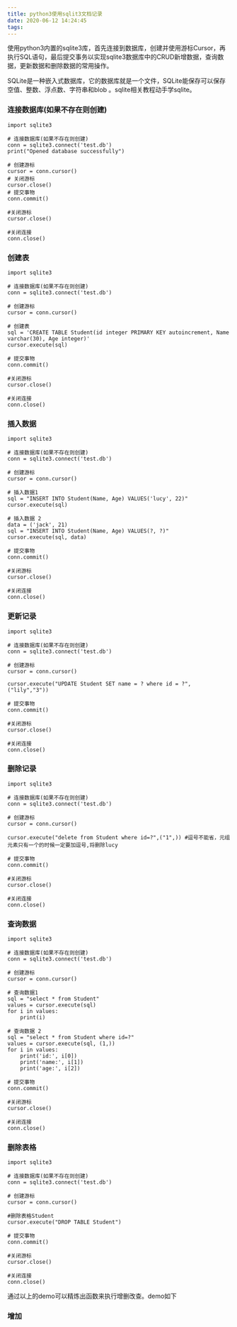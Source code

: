 ```yaml
---
title: python3使用sqlit3文档记录
date: 2020-06-12 14:24:45
tags:
---
```


使用python3内置的sqlite3库，首先连接到数据库，创建并使用游标Cursor，再执行SQL语句，最后提交事务以实现sqlite3数据库中的CRUD新增数据，查询数据，更新数据和删除数据的常用操作。

SQLite是一种嵌入式数据库，它的数据库就是一个文件，SQLite能保存可以保存空值、整数、浮点数、字符串和blob 。sqlite相关教程动手学sqlite。

### 连接数据库(如果不存在则创建)
```
import sqlite3
 
# 连接数据库(如果不存在则创建)
conn = sqlite3.connect('test.db')
print("Opened database successfully")
 
# 创建游标
cursor = conn.cursor()
# 关闭游标
cursor.close()
# 提交事物
conn.commit()

#关闭游标
cursor.close()

#关闭连接
conn.close()
```

### 创建表
```
import sqlite3
 
# 连接数据库(如果不存在则创建)
conn = sqlite3.connect('test.db')

# 创建游标
cursor = conn.cursor()
 
# 创建表
sql = 'CREATE TABLE Student(id integer PRIMARY KEY autoincrement, Name  varchar(30), Age integer)'
cursor.execute(sql)
 
# 提交事物
conn.commit()

#关闭游标
cursor.close()

#关闭连接
conn.close()
```

### 插入数据
```
import sqlite3
 
# 连接数据库(如果不存在则创建)
conn = sqlite3.connect('test.db')

# 创建游标
cursor = conn.cursor()
 
# 插入数据1
sql = "INSERT INTO Student(Name, Age) VALUES('lucy', 22)"
cursor.execute(sql)
 
# 插入数据 2
data = ('jack', 21) 
sql = "INSERT INTO Student(Name, Age) VALUES(?, ?)"
cursor.execute(sql, data)
 
# 提交事物
conn.commit()

#关闭游标
cursor.close()

#关闭连接
conn.close()
```
### 更新记录
```
import sqlite3
 
# 连接数据库(如果不存在则创建)
conn = sqlite3.connect('test.db')

# 创建游标
cursor = conn.cursor()
 
cursor.execute("UPDATE Student SET name = ? where id = ?",("lily","3"))

# 提交事物
conn.commit()

#关闭游标
cursor.close()

#关闭连接
conn.close()
```

### 删除记录
```
import sqlite3
 
# 连接数据库(如果不存在则创建)
conn = sqlite3.connect('test.db')

# 创建游标
cursor = conn.cursor()
 
cursor.execute("delete from Student where id=?",("1",)) #逗号不能省，元组元素只有一个的时候一定要加逗号,将删除lucy

# 提交事物
conn.commit()

#关闭游标
cursor.close()

#关闭连接
conn.close()
```


### 查询数据
```
import sqlite3
 
# 连接数据库(如果不存在则创建)
conn = sqlite3.connect('test.db')

# 创建游标
cursor = conn.cursor()
 
# 查询数据1
sql = "select * from Student"
values = cursor.execute(sql)
for i in values:
    print(i)
 
# 查询数据 2
sql = "select * from Student where id=?"
values = cursor.execute(sql, (1,))
for i in values:
    print('id:', i[0])
    print('name:', i[1])
    print('age:', i[2])
 
# 提交事物
conn.commit()

#关闭游标
cursor.close()

#关闭连接
conn.close()
```

### 删除表格
```
import sqlite3

# 连接数据库(如果不存在则创建)
conn = sqlite3.connect('test.db')

# 创建游标
cursor = conn.cursor()

#删除表格Student
cursor.execute("DROP TABLE Student")

# 提交事物
conn.commit()

#关闭游标
cursor.close()

#关闭连接
conn.close()
```

通过以上的demo可以精炼出函数来执行增删改查。demo如下

### 增加